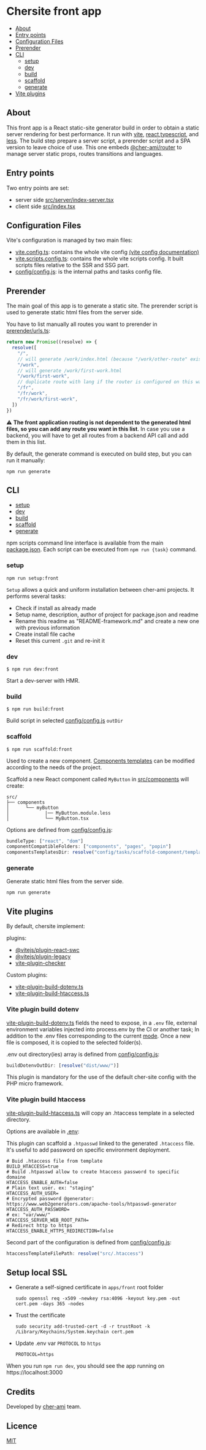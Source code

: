 # Chersite front app

- [About](#about)
- [Entry points](#entry-points)
- [Configuration Files](#configuration-files)
- [Prerender](#prerender)
- [CLI](#cli)
  - [setup](#setup)
  - [dev](#dev)
  - [build](#build)
  - [scaffold](#scaffold)
  - [generate](#generate)
- [Vite plugins](#vite-plugins)

## About

This front app is a React static-site generator build in order to obtain a static server rendering for best performance. It run with [vite](https://vitejs.dev/), [react](https://reactjs.org/),[typescript](https://www.typescriptlang.org/), and [less](https://lesscss.org/). The build step prepare a server script, a prerender script and a SPA version to leave choice of use. This one embeds [@cher-ami/router](https://github.com/cher-ami/router) to manage server static props, routes transitions and languages.

## Entry points

Two entry points are set:

- server side [src/server/index-server.tsx](src/server/index-server.tsx)
- client side [src/index.tsx](src/index.tsx)

## Configuration Files

Vite's configuration is managed by two main files:

- [vite.config.ts](vite.config.ts): contains the whole vite config [(vite config documentation)](https://vitejs.dev/config/)
- [vite.scripts.config.ts](vite.scripts.config.ts): contains the whole vite scripts config. It built scripts files relative to the SSR and SSG part.
- [config/config.js](config/config.js): is the internal paths and tasks config file.

## Prerender

The main goal of this app is to generate a static site. The prerender script is used to generate static html files from the server side.

You have to list manually all routes you want to prerender in [prerender/urls.ts](prerender/urls.ts):

```ts
return new Promise((resolve) => {
  resolve([
    "/",
    // will generate /work/index.html (because "/work/other-route" exists in the list)
    "/work",
    // will generate /work/first-work.html
    "/work/first-work",
    // duplicate route with lang if the router is configured on this way
    "/fr",
    "/fr/work",
    "/fr/work/first-work",
  ])
})
```

⚠️ **The front application routing is not dependent to the generated html files, so you can add any route you want in
this list**. In case you use a backend, you will have to get all routes from a backend API call and add them in this list.

By default, the generate command is executed on build step, but you can run it manually:

```shell
npm run generate
```

## CLI

- [setup](#setup)
- [dev](#dev)
- [build](#build)
- [scaffold](#scaffold)
- [generate](#generate)

npm scripts command line interface is available from the main [package.json](./package.json).
Each script can be executed from `npm run {task}` command.

### setup

```shell
npm run setup:front
```

`Setup` allows a quick and uniform installation between cher-ami projects. It performs several tasks:

- Check if install as already made
- Setup name, description, author of project for package.json and readme
- Rename this readme as "README-framework.md" and create a new one with previous information
- Create install file cache
- Reset this current `.git` and re-init it

### dev

```shell
$ npm run dev:front
```

Start a dev-server with HMR.

### build

```shell
$ npm run build:front
```

Build script in selected [config/config.js](config/config.js) `outDir`

### scaffold

```shell
$ npm run scaffold:front
```

Used to create a new component. [Components templates](config/tasks/scaffold-component/templates)
can be modified according to the needs of the project.

Scaffold a new React component called `MyButton` in [src/components](src/components) will create:

```
src/
├── components
│      └── myButton
│             |── MyButton.module.less
│             └── MyButton.tsx
```

Options are defined from [config/config.js](config/config.js):

```js
bundleType: ["react", "dom"]
componentCompatibleFolders: ["components", "pages", "popin"]
componentsTemplatesDir: resolve("config/tasks/scaffold-component/templates")
```

### generate

Generate static html files from the server side.

```shell
npm run generate
```

## Vite plugins

By default, chersite implement:

plugins:

- [@vitejs/plugin-react-swc](https://github.com/vitejs/vite-plugin-react-swc)
- [@vitejs/plugin-legacy](https://github.com/vitejs/vite/tree/main/packages/plugin-legacy)
- [vite-plugin-checker](https://github.com/fi3ework/vite-plugin-checker)

Custom plugins:

- [vite-plugin-build-dotenv.ts](config/vite-plugins/vite-plugin-build-dotenv.ts)
- [vite-plugin-build-htaccess.ts](config/vite-plugins/vite-plugin-build-htaccess.ts)

### Vite plugin build dotenv

[vite-plugin-build-dotenv.ts](config/vite-plugins/vite-plugin-build-dotenv.ts)
fields the need to expose, in a `.env` file, external environment variables injected into
process.env by the CI or another task; In addition to the .env files corresponding to the current
[mode](https://vitejs.dev/guide/env-and-mode.html).
Once a new file is composed, it is copied to the selected folder(s).

.env out directory(ies) array is defined from [config/config.js](config/config.js):

```js
buildDotenvOutDir: [resolve("dist/www/")]
```

This plugin is mandatory for the use of the default cher-site config with the PHP micro framework.

### Vite plugin build htaccess

[vite-plugin-build-htaccess.ts](config/vite-plugins/vite-plugin-build-htaccess.ts)
will copy an .htaccess template in a selected directory.

Options are available in [.env](.env):

This plugin can scaffold a `.htpasswd` linked to the generated `.htaccess` file.
It's useful to add password on specific environment deployment.

```.dotenv
# Buid .htaccess file from template
BUILD_HTACCESS=true
# Build .htpasswd allow to create htaccess password to specific domaine
HTACCESS_ENABLE_AUTH=false
# Plain text user. ex: "staging"
HTACCESS_AUTH_USER=
# Encrypted password @generator: https://www.web2generators.com/apache-tools/htpasswd-generator
HTACCESS_AUTH_PASSWORD=
# ex: "var/www/"
HTACCESS_SERVER_WEB_ROOT_PATH=
# Redirect http to https
HTACCESS_ENABLE_HTTPS_REDIRECTION=false
```

Second part of the configuration is defined from [config/config.js](config/config.js):

```js
htaccessTemplateFilePath: resolve("src/.htaccess")
```

## Setup local SSL

- Generate a self-signed certificate in `apps/front` root folder

  ```shell
  sudo openssl req -x509 -newkey rsa:4096 -keyout key.pem -out cert.pem -days 365 -nodes
  ```

- Trust the certificate

  ```shell
  sudo security add-trusted-cert -d -r trustRoot -k /Library/Keychains/System.keychain cert.pem
  ```

- Update .env var `PROTOCOL` to `https`

  ```dotenv
  PROTOCOL=https
  ```

When you run `npm run dev`, you should see the app running on https://localhost:3000

## Credits

Developed by [cher-ami](https://github.com/cher-ami) team.

## Licence

[MIT](../../LICENSE)
